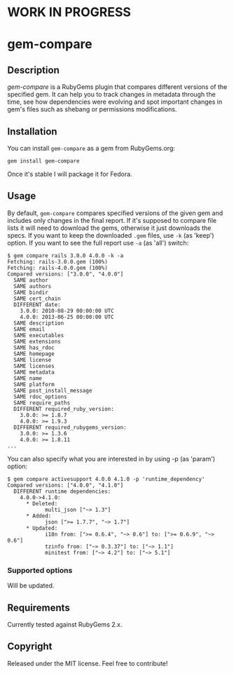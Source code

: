# WORK IN PROGRESS

# gem-compare

## Description

*gem-compare* is a RubyGems plugin that compares different versions of the specified gem. It can help you to track changes in metadata through the time, see how dependencies were evolving and spot important changes in gem's files such as shebang or permissions modifications.

## Installation

You can install `gem-compare` as a gem from RubyGems.org:

```
gem install gem-compare
```

Once it's stable I will package it for Fedora.

## Usage

By default, `gem-compare` compares specified versions of the given gem and includes only changes in the final report. If it's supposed to compare file lists it will need to download the gems, otherwise it just downloads the specs. If you want to keep the downloaded `.gem` files, use `-k` (as 'keep') option. If you want to see the full report use `-a` (as 'all') switch:

```
$ gem compare rails 3.0.0 4.0.0 -k -a
Fetching: rails-3.0.0.gem (100%)
Fetching: rails-4.0.0.gem (100%)
Compared versions: ["3.0.0", "4.0.0"]
  SAME author
  SAME authors
  SAME bindir
  SAME cert_chain
  DIFFERENT date:
    3.0.0: 2010-08-29 00:00:00 UTC
    4.0.0: 2013-06-25 00:00:00 UTC
  SAME description
  SAME email
  SAME executables
  SAME extensions
  SAME has_rdoc
  SAME homepage
  SAME license
  SAME licenses
  SAME metadata
  SAME name
  SAME platform
  SAME post_install_message
  SAME rdoc_options
  SAME require_paths
  DIFFERENT required_ruby_version:
    3.0.0: >= 1.8.7
    4.0.0: >= 1.9.3
  DIFFERENT required_rubygems_version:
    3.0.0: >= 1.3.6
    4.0.0: >= 1.8.11
...
```

You can also specify what you are interested in by using -p (as 'param') option:

```
$ gem compare activesupport 4.0.0 4.1.0 -p 'runtime_dependency'
Compared versions: ["4.0.0", "4.1.0"]
  DIFFERENT runtime dependencies:
    4.0.0->4.1.0:
      * Deleted:
            multi_json ["~> 1.3"]
      * Added:
            json [">= 1.7.7", "~> 1.7"]
      * Updated:
            i18n from: [">= 0.6.4", "~> 0.6"] to: [">= 0.6.9", "~> 0.6"]
            tzinfo from: ["~> 0.3.37"] to: ["~> 1.1"]
            minitest from: ["~> 4.2"] to: ["~> 5.1"]

```

### Supported options

Will be updated.

## Requirements

Currently tested against RubyGems 2.x.

## Copyright

Released under the MIT license. Feel free to contribute!
